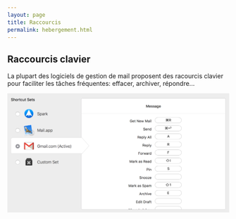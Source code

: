```yaml
---
layout: page
title: Raccourcis
permalink: hebergement.html
---
```


## Raccourcis clavier

La plupart des logiciels de gestion de mail proposent des racourcis clavier pour faciliter les tâches fréquentes: effacer, archiver, répondre...

![Les raccourcis clavier de Gmail (dans l'application Spark)](img/gmail-shortuts.png)

